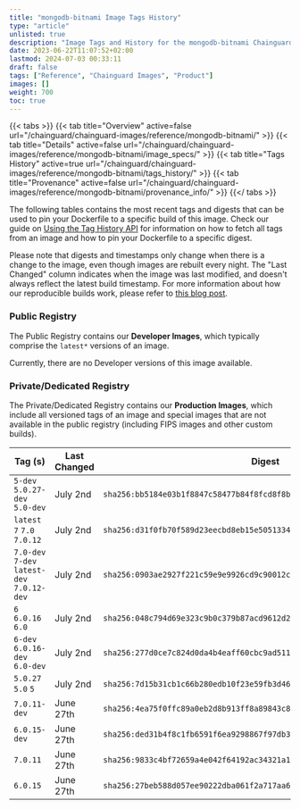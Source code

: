```yaml
---
title: "mongodb-bitnami Image Tags History"
type: "article"
unlisted: true
description: "Image Tags and History for the mongodb-bitnami Chainguard Image"
date: 2023-06-22T11:07:52+02:00
lastmod: 2024-07-03 00:33:11
draft: false
tags: ["Reference", "Chainguard Images", "Product"]
images: []
weight: 700
toc: true
---
```


{{< tabs >}}
{{< tab title="Overview" active=false url="/chainguard/chainguard-images/reference/mongodb-bitnami/" >}}
{{< tab title="Details" active=false url="/chainguard/chainguard-images/reference/mongodb-bitnami/image_specs/" >}}
{{< tab title="Tags History" active=true url="/chainguard/chainguard-images/reference/mongodb-bitnami/tags_history/" >}}
{{< tab title="Provenance" active=false url="/chainguard/chainguard-images/reference/mongodb-bitnami/provenance_info/" >}}
{{</ tabs >}}

The following tables contains the most recent tags and digests that can be used to pin your Dockerfile to a specific build of this image. Check our guide on [Using the Tag History API](/chainguard/chainguard-images/using-the-tag-history-api/) for information on how to fetch all tags from an image and how to pin your Dockerfile to a specific digest.

Please note that digests and timestamps only change when there is a change to the image, even though images are rebuilt every night. The "Last Changed" column indicates when the image was last modified, and doesn't always reflect the latest build timestamp. For more information about how our reproducible builds work, please refer to [this blog post](https://www.chainguard.dev/unchained/reproducing-chainguards-reproducible-image-builds).

### Public Registry
The Public Registry contains our **Developer Images**, which typically comprise the `latest*` versions of an image.

Currently, there are no Developer versions of this image available.

### Private/Dedicated Registry
The Private/Dedicated Registry contains our **Production Images**, which include all versioned tags of an image and special images that are not available in the public registry (including FIPS images and other custom builds).

| Tag (s)                                      | Last Changed | Digest                                                                    |
|----------------------------------------------|--------------|---------------------------------------------------------------------------|
|  `5-dev` `5.0.27-dev` `5.0-dev`              | July 2nd     | `sha256:bb5184e03b1f8847c58477b84f8fcd8f8b7d876c0cb87ce50894e50f00fe938b` |
|  `latest` `7` `7.0` `7.0.12`                 | July 2nd     | `sha256:d31f0fb70f589d23eecbd8eb15e505133450a60c5386246d9e4239b0acd927cc` |
|  `7.0-dev` `7-dev` `latest-dev` `7.0.12-dev` | July 2nd     | `sha256:0903ae2927f221c59e9e9926cd9c90012c9fe55121457a8fd24755a8b19c4fb3` |
|  `6` `6.0.16` `6.0`                          | July 2nd     | `sha256:048c794d69e323c9b0c379b87acd9612d2126a33a658b2400afbd49971f652dc` |
|  `6-dev` `6.0.16-dev` `6.0-dev`              | July 2nd     | `sha256:277d0ce7c824d0da4b4eaff60cbc9ad511f68709d40f9e2663e219e9e55ef2aa` |
|  `5.0.27` `5.0` `5`                          | July 2nd     | `sha256:7d15b31cb1c66b280edb10f23e59fb3d460de7436f0fcd04a4bdb80316e93e36` |
|  `7.0.11-dev`                                | June 27th    | `sha256:4ea75f0ffc89a0eb2d8b913ff8a89843c8ea28e0edf83458da20043e514edb8a` |
|  `6.0.15-dev`                                | June 27th    | `sha256:ded31b4f8c1fb6591f6ea9298867f97db35a2397b7d6da5a74e5a231c4a54ae0` |
|  `7.0.11`                                    | June 27th    | `sha256:9833c4bf72659a4e042f64192ac34321a13d2f2734fe51d36a6e445b5e046485` |
|  `6.0.15`                                    | June 27th    | `sha256:27beb588d057ee90222dba061f2a717aa6b014db0551b95e53033e5045b9c86b` |

